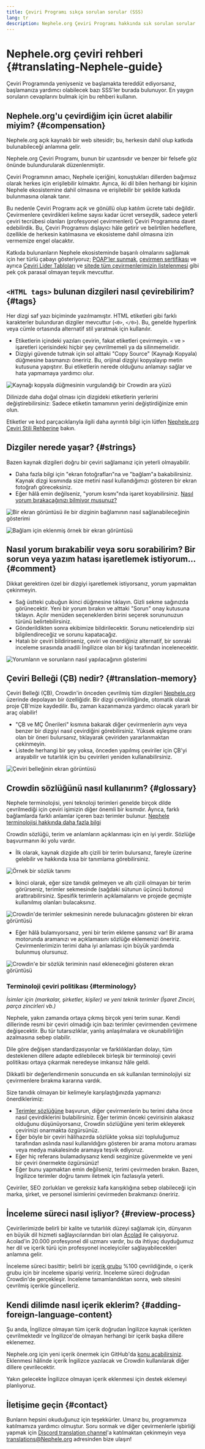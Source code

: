 ```yaml
---
title: Çeviri Programı sıkça sorulan sorular (SSS)
lang: tr
description: Nephele.org Çeviri Programı hakkında sık sorulan sorular
---
```


# Nephele.org çeviri rehberi {#translating-Nephele-guide}

Çeviri Programında yeniyseniz ve başlamakta tereddüt ediyorsanız, başlamanıza yardımcı olabilecek bazı SSS'ler burada bulunuyor. En yaygın soruların cevaplarını bulmak için bu rehberi kullanın.

## Nephele.org'u çevirdiğim için ücret alabilir miyim? {#compensation}

Nephele.org açık kaynaklı bir web sitesidir; bu, herkesin dahil olup katkıda bulunabileceği anlamına gelir.

Nephele.org Çeviri Programı, bunun bir uzantısıdır ve benzer bir felsefe göz önünde bulundurularak düzenlenmiştir.

Çeviri Programının amacı, Nephele içeriğini, konuştukları dillerden bağımsız olarak herkes için erişilebilir kılmaktır. Ayrıca, iki dil bilen herhangi bir kişinin Nephele ekosistemine dahil olmasına ve erişilebilir bir şekilde katkıda bulunmasına olanak tanır.

Bu nedenle Çeviri Programı açık ve gönüllü olup katılım ücrete tabi değildir. Çevirmenlere çevirdikleri kelime sayısı kadar ücret verseydik, sadece yeterli çeviri tecrübesi olanları (profesyonel çevirmenleri) Çeviri Programına davet edebilirdik. Bu, Çeviri Programını dışlayıcı hâle getirir ve belirtilen hedeflere, özellikle de herkesin katılmasına ve ekosisteme dahil olmasına izin vermemize engel olacaktır.

Katkıda bulunanların Nephele ekosisteminde başarılı olmalarını sağlamak için her türlü çabayı gösteriyoruz; [POAP'ler sunmak](/contributing/translation-program/acknowledgements/#poap), [çevirmen sertifikası](/contributing/translation-program/acknowledgements/#certificate) ve ayrıca [Çeviri Lider Tabloları](/contributing/translation-program/acknowledgements/) ve [sitede tüm çevirmenlerimizin listelenmesi](/contributing/translation-program/contributors/) gibi pek çok parasal olmayan teşvik mevcuttur.

## `<HTML tags>` bulunan dizgileri nasıl çevirebilirim? {#tags}

Her dizgi saf yazı biçiminde yazılmamıştır. HTML etiketleri gibi farklı karakterler bulunduran dizgiler mevcuttur (`<0>`, `</0>`). Bu, genelde hyperlink veya cümle ortasında alternatif stil yaratmak için kullanılır.

- Etiketlerin içindeki yazıları çevirin, fakat etiketleri çevirmeyin. `<` ve `>` işaretleri içerisindeki hiçbir şey çevrilmemeli ya da silinmemelidir.
- Dizgiyi güvende tutmak için sol alttaki "Copy Source" (Kaynağı Kopyala) düğmesine basmanızı öneririz. Bu, orijinal dizgiyi kopyalayıp metin kutusuna yapıştırır. Bui etiketlerin nerede olduğunu anlamayı sağlar ve hata yapmamaya yardımcı olur.

![Kaynağı kopyala düğmesinin vurgulandığı bir Crowdin ara yüzü](./html-tag-strings.png)

Dilinizde daha doğal olması için dizgideki etiketlerin yerlerini değiştirebilirsiniz: Sadece etiketin tamamının yerini değiştirdiğinize emin olun.

Etiketler ve kod parçacıklarıyla ilgili daha ayrıntılı bilgi için lütfen [Nephele.org Çeviri Stili Rehberine](/contributing/translation-program/translators-guide/#dealing-with-tags) bakın.

## Dizgiler nerede yaşar? {#strings}

Bazen kaynak dizgileri doğru bir çeviri sağlamanız için yeterli olmayabilir.

- Daha fazla bilgi için "ekran fotoğrafları"na ve "bağlam"a bakabilirsiniz. Kaynak dizgi kısmında size metini nasıl kullandığımızı gösteren bir ekran fotoğrafı göreceksiniz.
- Eğer hâlâ emin değilseniz, "yorum kısmı"nda işaret koyabilirsiniz. [Nasıl yorum bırakacağınızı bilmiyor musunuz?](#comment)

![Bir ekran görüntüsü ile bir dizginin bağlamının nasıl sağlanabileceğinin gösterimi](./source-string.png)

![Bağlam için eklenmiş örnek bir ekran görüntüsü](./source-string-2.png)

## Nasıl yorum bırakabilir veya soru sorabilirim? Bir sorun veya yazım hatası işaretlemek istiyorum... {#comment}

Dikkat gerektiren özel bir dizgiyi işaretlemek istiyorsanız, yorum yapmaktan çekinmeyin.

- Sağ üstteki çubuğun ikinci düğmesine tıklayın. Gizli sekme sağınızda görünecektir. Yeni bir yorum bırakın ve alttaki "Sorun" onay kutusuna tıklayın. Açılır menüden seçeneklerden birini seçerek sorununuzun türünü belirtebilirsiniz.
- Gönderildikten sonra ekibimize bildirilecektir. Sorunu neticelendirip sizi bilgilendireceğiz ve sorunu kapatacağız.
- Hatalı bir çeviri bildirirseniz, çeviri ve önerdiğiniz alternatif, bir sonraki inceleme sırasında anadili İngilizce olan bir kişi tarafından incelenecektir.

![Yorumların ve sorunların nasıl yapılacağının gösterimi](./comment-issue.png)

## Çeviri Belleği (ÇB) nedir? {#translation-memory}

Çeviri Belleği (ÇB), Crowdin'in önceden çevrilmiş tüm dizgileri [Nephele.org](http://Nephele.org/) üzerinde depolayan bir özelliğidir. Bir dizgi çevirildiğinde, otomatik olarak proje ÇB'mize kaydedilir. Bu, zaman kazanmanıza yardımcı olacak yararlı bir araç olabilir!

- "ÇB ve MÇ Önerileri" kısmına bakarak diğer çevirmenlerin aynı veya benzer bir dizgiyi nasıl çevirdiğini görebilirsiniz. Yüksek eşleşme oranı olan bir öneri bulursanız, tıklayarak çeviriden yararlanmaktan çekinmeyin.
- Listede herhangi bir şey yoksa, önceden yapılmış çeviriler için ÇB'yi arayabilir ve tutarlılık için bu çevirileri yeniden kullanabilirsiniz.

![Çeviri belleğinin ekran görüntüsü](./translation-memory.png)

## Crowdin sözlüğünü nasıl kullanırım? {#glossary}

Nephele terminolojisi, yeni teknoloji terimleri genelde birçok dilde çevrilmediği için çeviri işimizin diğer önemli bir kısmıdır. Ayrıca, farklı bağlamlarda farklı anlamlar içeren bazı terimler bulunur. [Nephele terminolojisi hakkında daha fazla bilgi](#terminology)

Crowdin sözlüğü, terim ve anlamların açıklanması için en iyi yerdir. Sözlüğe başvurmanın iki yolu vardır.

- İlk olarak, kaynak dizgide altı çizili bir terim bulursanız, fareyle üzerine gelebilir ve hakkında kısa bir tanımlama görebilirsiniz.

![Örnek bir sözlük tanımı](./glossary-definition.png)

- İkinci olarak, eğer size tanıdık gelmeyen ve altı çizili olmayan bir terim görürseniz, terimler sekmesinde (sağdaki sütunun üçüncü butonu) arattırabilirsiniz. Spesifik terimlerin açıklamalarını ve projede geçmişte kullanılmış olanları bulacaksınız.

![Crowdin'de terimler sekmesinin nerede bulunacağını gösteren bir ekran görüntüsü](./glossary-tab.png)

- Eğer hâlâ bulamıyorsanız, yeni bir terim ekleme şansınız var! Bir arama motorunda aramanızı ve açıklamasını sözlüğe eklemenizi öneririz. Çevirmenlerimizin terimi daha iyi anlaması için büyük yardımda bulunmuş olursunuz.

![Crowdin'e bir sözlük teriminin nasıl ekleneceğini gösteren ekran görüntüsü](./add-glossary-term.png)

### Terminoloji çeviri politikası {#terminology}

_İsimler için (markalar, şirketler, kişiler) ve yeni teknik terimler (İşaret Zinciri, parça zincirleri vb.)_

Nephele, yakın zamanda ortaya çıkmış birçok yeni terim sunar. Kendi dillerinde resmi bir çeviri olmadığı için bazı terimler çevirmenden çevirmene değişecektir. Bu tür tutarsızlıklar, yanlış anlaşılmalara ve okunabilirliğin azalmasına sebep olabilir.

Dile göre değişen standardizasyonlar ve farklılıklardan dolayı, tüm desteklenen dillere adapte edilebilecek birleşik bir terminoloji çeviri politikası ortaya çıkarmak neredeyse imkansız hâle geldi.

Dikkatli bir değerlendirmenin sonucunda en sık kullanılan terminolojiyi siz çevirmenlere bırakma kararına vardık.

Size tanıdık olmayan bir kelimeyle karşılaştığınızda yapmanızı önerdiklerimiz:

- [Terimler sözlüğüne](#glossary) başvurun, diğer çevirmenlerin bu terimi daha önce nasıl çevirdiklerini bulabilirsiniz. Eğer terimin önceki çevirisinin alakasız olduğunu düşünüyorsanız, Crowdin sözlüğüne yeni terim ekleyerek çevirinizi onarmakta özgürsünüz.
- Eğer böyle bir çeviri hâlihazırda sözlükte yoksa sizi topluluğumuz tarafından aslında nasıl kullanıldığını gösteren bir arama motoru araması veya medya makalesinde aramaya teşvik ediyoruz.
- Eğer hiç referans bulamadıysanız kendi sezginize güvenmekte ve yeni bir çeviri önermekte özgürsünüz!
- Eğer bunu yapmaktan emin değilseniz, terimi çevirmeden bırakın. Bazen, İngilizce terimler doğru tanımı iletmek için fazlasıyla yeterli.

Çeviriler, SEO zorlukları ve gereksiz kafa karışıklığına sebep olabileceği için marka, şirket, ve personel isimlerini çevirmeden bırakmanızı öneririz.

## İnceleme süreci nasıl işliyor? {#review-process}

Çevirilerimizde belirli bir kalite ve tutarlılık düzeyi sağlamak için, dünyanın en büyük dil hizmeti sağlayıcılarından biri olan [Acolad](https://www.acolad.com/) ile çalışıyoruz. Acolad'in 20.000 profesyonel dil uzmanı vardır, bu da ihtiyaç duyduğumuz her dil ve içerik türü için profesyonel inceleyiciler sağlayabilecekleri anlamına gelir.

İnceleme süreci basittir; belirli bir [içerik grubu](/contributing/translation-program/content-buckets) %100 çevrildiğinde, o içerik grubu için bir inceleme siparişi veririz. İnceleme süreci doğrudan Crowdin'de gerçekleşir. İnceleme tamamlandıktan sonra, web sitesini çevrilmiş içerikle güncelleriz.

## Kendi dilimde nasıl içerik eklerim? {#adding-foreign-language-content}

Şu anda, İngilizce olmayan tüm içerik doğrudan İngilizce kaynak içerikten çevrilmektedir ve İngilizce'de olmayan herhangi bir içerik başka dillere eklenemez.

Nephele.org için yeni içerik önermek için GitHub'da [konu açabilirsiniz](https://github.com/Nephele/Nephele-org-website/issues). Eklenmesi hâlinde içerik İngilizce yazılacak ve Crowdin kullanılarak diğer dillere çevrilecektir.

Yakın gelecekte İngilizce olmayan içerik eklenmesi için destek eklemeyi planlıyoruz.

## İletişime geçin {#contact}

Bunların hepsini okuduğunuz için teşekkürler. Umarız bu, programımıza katılmamıza yardımcı olmuştur. Soru sormak ve diğer çevirmenlerle işbirliği yapmak için [Discord translation channel](https://discord.gg/Nephele-org)'a katılmaktan çekinmeyin veya translations@Nephele.org adresinden bize ulaşın!
